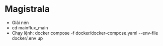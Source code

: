 # Magistrala
- Giải nén
- cd mainflux_main
- Chạy lệnh: docker compose -f docker/docker-compose.yaml --env-file docker/.env up
